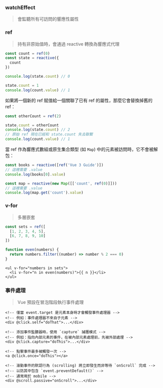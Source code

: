 
### watchEffect

> 會監聽所有可訪問的響應性屬性

### ref

> 持有非原始值時，會通過 reactive 轉換為響應式代理


```js
const count = ref(0)
const state = reactive({
  count
})

console.log(state.count) // 0

state.count = 1
console.log(count.value) // 1
```

如果將一個新的 ref 賦值給一個關聯了已有 ref 的屬性，那麼它會替換掉舊的 ref：

```js
const otherCount = ref(2)

state.count = otherCount
console.log(state.count) // 2
// 原始 ref 現在已經和 state.count 失去聯繫
console.log(count.value) // 1
```

當 ref 作為響應式數組或原生集合類型 (如 `Map`) 中的元素被訪問時，它不會被解包：

```js
const books = reactive([ref('Vue 3 Guide')])
// 這裡需要 .value
console.log(books[0].value)

const map = reactive(new Map([['count', ref(0)]]))
// 這裡需要 .value
console.log(map.get('count').value)
```

### v-for

> 多層嵌套

```js
const sets = ref([
  [1, 2, 3, 4, 5],
  [6, 7, 8, 9, 10]
])

function even(numbers) {
  return numbers.filter((number) => number % 2 === 0)
}
```

```vue
<ul v-for="numbers in sets">
  <li v-for="n in even(numbers)">{{ n }}</li>
</ul>
```

### 事件處理

> Vue 預設在冒泡階段執行事件處理

```vue
<!-- 僅當 event.target 是元素本身時才會觸發事件處理器 -->
<!-- 例如：事件處理器不來自子元素 -->
<div @click.self="doThat">...</div>

<!-- 添加事件監聽器時，使用 `capture` 捕獲模式 -->
<!-- 例如：指向內部元素的事件，在被內部元素處理前，先被外部處理 -->
<div @click.capture="doThis">...</div>

<!-- 點擊事件最多被觸發一次 --> 
<a @click.once="doThis"></a>

<!-- 滾動事件的默認行為 (scrolling) 將立即發生而非等待 `onScroll` 完成 -->
<!-- 以防其中包含 `event.preventDefault()` -->
<!-- 通常用於 mobile -->
<div @scroll.passive="onScroll">...</div>
```



